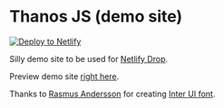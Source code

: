 # Thanos JS (demo site)

[![Deploy to Netlify](https://netlify.com/img/deploy/button.svg)](https:/app.netlify.com/start/deploy?repository=https://github.com/MateuszUrb/ntl-courcse)

Silly demo site to be used for [Netlify Drop](https://app.netlify.com/drop).

Preview demo site [right here](https://www.thanosjs.org).

Thanks to [Rasmus Andersson](https://twitter.com/rsms) for creating [Inter UI font](https://rsms.me/inter/).
